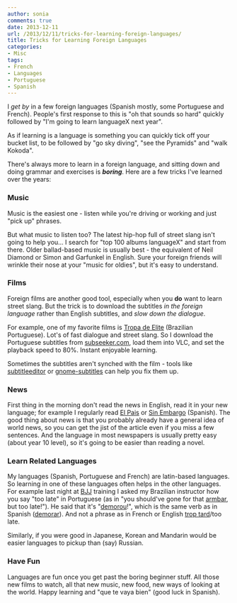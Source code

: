```yaml
---
author: sonia
comments: true
date: 2013-12-11
url: /2013/12/11/tricks-for-learning-foreign-languages/
title: Tricks for Learning Foreign Languages
categories:
- Misc
tags:
- French
- Languages
- Portuguese
- Spanish
---
```


I _get by_ in a few foreign languages (Spanish mostly, some Portuguese and French). People's first response to this is "oh that sounds so hard" quickly followed by "I'm going to learn languageX next year".

<!--more-->

As if learning is a language is something you can quickly tick off your bucket list, to be followed by "go sky diving", "see the Pyramids" and "walk Kokoda".

There's always more to learn in a foreign language, and sitting down and doing grammar and exercises is _**boring**_. Here are a few tricks I've learned over the years:


### Music


Music is the easiest one - listen while you're driving or working and just "pick up" phrases.

But what music to listen too? The latest hip-hop full of street slang isn't going to help you... I search for "top 100 albums languageX" and start from there. Older ballad-based music is usually best - the equivalent of Neil Diamond or Simon and Garfunkel in English. Sure your foreign friends will wrinkle their nose at your "music for oldies", but it's easy to understand.


### **Films**


Foreign films are another good tool, especially when you **do** want to learn street slang. But the trick is to download the subtitles _in the foreign language_ rather than English subtitles, and _slow down the dialogue_.

For example, one of my favorite films is [Tropa de Elite](http://en.wikipedia.org/wiki/Elite_Squad) (Brazilian Portuguese). Lot's of fast dialogue and street slang. So I download the Portuguese subtitles from [subseeker.com](http://www.subtitleseeker.com/), load them into VLC, and set the playback speed to 80%. Instant enjoyable learning.

Sometimes the subtitles aren't synched with the film - tools like [subtitleeditor](http://home.gna.org/subtitleeditor/) or [gnome-subtitles](http://gnome-subtitles.sourceforge.net/) can help you fix them up.


### News


First thing in the morning don't read the news in English, read it in your new language; for example I regularly read [El Pais](http://elpais.com/) or [Sin Embargo](http://www.sinembargo.mx/) (Spanish). The good thing about news is that you probably already have a general idea of world news, so you can get the jist of the article even if you miss a few sentences. And the language in most newspapers is usually pretty easy (about year 10 level), so it's going to be easier than reading a novel.


### Learn Related Languages


My languages (Spanish, Portuguese and French) are latin-based languages. So learning in one of these languages often helps in the other languages. For example last night at [BJJ](http://en.wikipedia.org/wiki/Brazilian_jiu-jitsu) training I asked my Brazilian instructor how you say "too late" in Portuguese (as in "you should've gone for that [armbar](http://en.wikipedia.org/wiki/Armlock), but too late!"). He said that it's "[demorou](http://translation.babylon.com/portuguese/demorou!/)!", which is the same verb as in Spanish ([demorar](http://www.spanishdict.com/translate/demorar)). And not a phrase as in French or English [trop tard](http://en.bab.la/dictionary/french-english/trop-tard)/too late.

Similarly, if you were good in Japanese, Korean and Mandarin would be easier languages to pickup than (say) Russian.


### Have Fun


Languages are fun once you get past the boring beginner stuff. All those new films to watch, all that new music, new food, new ways of looking at the world. Happy learning and "que te vaya bien" (good luck in Spanish).
